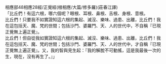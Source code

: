 相應部48相應28經/正覺經(根相應/大篇/修多羅)(莊春江譯)  
「比丘們！有這六根，哪六個呢？眼根、耳根、鼻根、舌根、身根、意根。  
比丘們！只要我不如實證知這六根的集起、滅沒、樂味、過患、出離，比丘們！我在這包括天、魔、梵的世間；包括沙門、婆羅門、天、人的世代中，不自稱『已現正覺無上遍正覺』。  
比丘們！但自從我如實證知這六根的集起、滅沒、樂味、過患、出離，比丘們！我在這包括天、魔、梵的世間；包括沙門、婆羅門、天、人的世代中，才自稱『已現正覺無上遍正覺』。又，我的智與見生起：『我的解脫不可動搖，這是我最後一次的生，現在，沒有再生了。』」  
  
  
